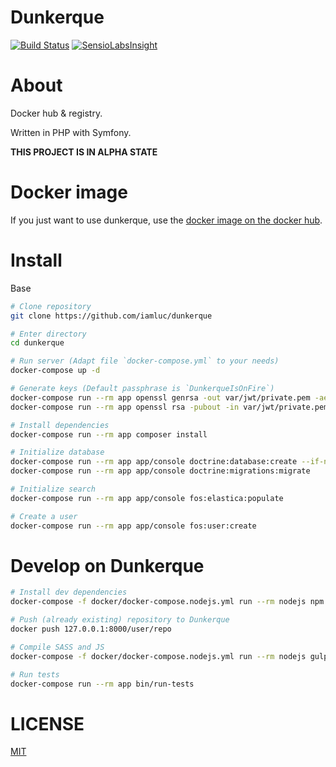 Dunkerque
=========

[![Build Status](https://api.travis-ci.org/iamluc/dunkerque.png?branch=master)](https://travis-ci.org/iamluc/dunkerque) [![SensioLabsInsight](https://insight.sensiolabs.com/projects/8789214a-26f9-42b6-a98b-de4e3fd5ba8e/mini.png)](https://insight.sensiolabs.com/projects/8789214a-26f9-42b6-a98b-de4e3fd5ba8e)

# About

Docker hub & registry.

Written in PHP with Symfony.

**THIS PROJECT IS IN ALPHA STATE**

# Docker image

If you just want to use dunkerque, use the [docker image on the docker hub](https://hub.docker.com/r/iamluc/dunkerque/).

# Install

Base

```sh
# Clone repository
git clone https://github.com/iamluc/dunkerque

# Enter directory
cd dunkerque

# Run server (Adapt file `docker-compose.yml` to your needs)
docker-compose up -d

# Generate keys (Default passphrase is `DunkerqueIsOnFire`)
docker-compose run --rm app openssl genrsa -out var/jwt/private.pem -aes256 4096
docker-compose run --rm app openssl rsa -pubout -in var/jwt/private.pem -out var/jwt/public.pem

# Install dependencies
docker-compose run --rm app composer install

# Initialize database
docker-compose run --rm app app/console doctrine:database:create --if-not-exists
docker-compose run --rm app app/console doctrine:migrations:migrate

# Initialize search
docker-compose run --rm app app/console fos:elastica:populate

# Create a user
docker-compose run --rm app app/console fos:user:create
```

# Develop on Dunkerque

```sh
# Install dev dependencies
docker-compose -f docker/docker-compose.nodejs.yml run --rm nodejs npm install

# Push (already existing) repository to Dunkerque
docker push 127.0.0.1:8000/user/repo

# Compile SASS and JS
docker-compose -f docker/docker-compose.nodejs.yml run --rm nodejs gulp

# Run tests
docker-compose run --rm app bin/run-tests
```

# LICENSE

[MIT](https://opensource.org/licenses/MIT)

